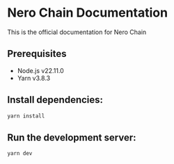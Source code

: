# Nero Chain Documentation

This is the official documentation for Nero Chain

## Prerequisites

- Node.js v22.11.0
- Yarn v3.8.3

## Install dependencies:

```bash
yarn install
```

## Run the development server:

```bash
yarn dev
```